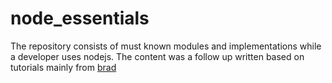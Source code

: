# node_essentials
The repository consists of must known modules and implementations while a developer uses nodejs.
The content was a follow up written based on tutorials mainly from [brad](https://www.youtube.com/watch?v=fBNz5xF-Kx4)
